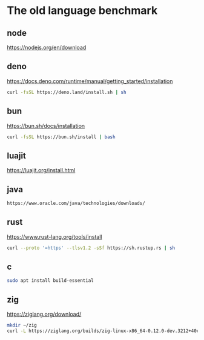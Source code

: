 # The old language benchmark


## node
https://nodejs.org/en/download

## deno
https://docs.deno.com/runtime/manual/getting_started/installation
```sh
curl -fsSL https://deno.land/install.sh | sh
```

## bun
https://bun.sh/docs/installation
```sh
curl -fsSL https://bun.sh/install | bash
```

## luajit
https://luajit.org/install.html


## java
```sh
https://www.oracle.com/java/technologies/downloads/
```

## rust
https://www.rust-lang.org/tools/install
```sh
curl --proto '=https' --tlsv1.2 -sSf https://sh.rustup.rs | sh
```

## c
```sh
sudo apt install build-essential
```

## zig
https://ziglang.org/download/
```sh
mkdir ~/zig
curl -L https://ziglang.org/builds/zig-linux-x86_64-0.12.0-dev.3212+40e64245f.tar.xz | tar -xJ -C ~/zig --strip-components=1
```
